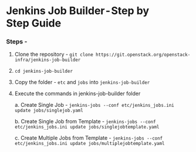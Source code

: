 # Jenkins Job Builder - Step by Step Guide


### Steps - 


1. Clone the repository - `git clone https://git.openstack.org/openstack-infra/jenkins-job-builder`

2. `cd jenkins-job-builder`

3. Copy the folder - `etc` and `jobs` into `jenkins-job-builder`

4. Execute the commands in jenkins-job-builder folder

	a. Create Single Job - `jenkins-jobs --conf etc/jenkins_jobs.ini update jobs/singlejob.yaml`

	b. Create Single Job from Template - `jenkins-jobs --conf etc/jenkins_jobs.ini update jobs/singlejobtemplate.yaml`

	c. Create Multiple Jobs from Template - `jenkins-jobs --conf etc/jenkins_jobs.ini update jobs/multiplejobtemplate.yaml`

